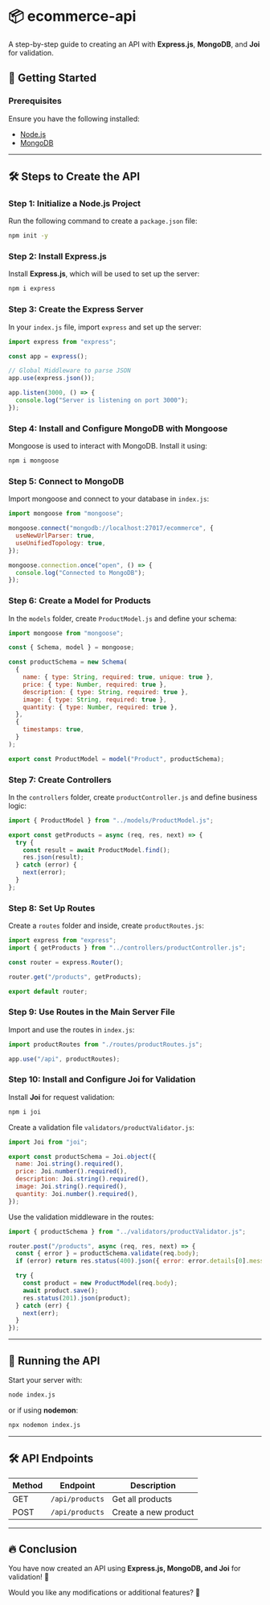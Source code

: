 

# 📦 ecommerce-api  
A step-by-step guide to creating an API with **Express.js**, **MongoDB**, and **Joi** for validation.  

## 🚀 Getting Started  

### Prerequisites  
Ensure you have the following installed:  
- [Node.js](https://nodejs.org/)  
- [MongoDB](https://www.mongodb.com/)  

---

## 🛠️ Steps to Create the API  

### **Step 1: Initialize a Node.js Project**  
Run the following command to create a `package.json` file:  
```sh
npm init -y
```

### **Step 2: Install Express.js**  
Install **Express.js**, which will be used to set up the server:  
```sh
npm i express
```

### **Step 3: Create the Express Server**  
In your `index.js` file, import `express` and set up the server:  
```js
import express from "express";

const app = express();

// Global Middleware to parse JSON
app.use(express.json());

app.listen(3000, () => {
  console.log("Server is listening on port 3000");
});
```

### **Step 4: Install and Configure MongoDB with Mongoose**  
Mongoose is used to interact with MongoDB. Install it using:  
```sh
npm i mongoose
```

### **Step 5: Connect to MongoDB**  
Import mongoose and connect to your database in `index.js`:  
```js
import mongoose from "mongoose";

mongoose.connect("mongodb://localhost:27017/ecommerce", {
  useNewUrlParser: true,
  useUnifiedTopology: true,
});

mongoose.connection.once("open", () => {
  console.log("Connected to MongoDB");
});
```

### **Step 6: Create a Model for Products**  
In the `models` folder, create `ProductModel.js` and define your schema:  
```js
import mongoose from "mongoose";

const { Schema, model } = mongoose;

const productSchema = new Schema(
  {
    name: { type: String, required: true, unique: true },
    price: { type: Number, required: true },
    description: { type: String, required: true },
    image: { type: String, required: true },
    quantity: { type: Number, required: true },
  },
  {
    timestamps: true,
  }
);

export const ProductModel = model("Product", productSchema);
```

### **Step 7: Create Controllers**  
In the `controllers` folder, create `productController.js` and define business logic:  
```js
import { ProductModel } from "../models/ProductModel.js";

export const getProducts = async (req, res, next) => {
  try {
    const result = await ProductModel.find();
    res.json(result);
  } catch (error) {
    next(error);
  }
};
```

### **Step 8: Set Up Routes**  
Create a `routes` folder and inside, create `productRoutes.js`:  
```js
import express from "express";
import { getProducts } from "../controllers/productController.js";

const router = express.Router();

router.get("/products", getProducts);

export default router;
```

### **Step 9: Use Routes in the Main Server File**  
Import and use the routes in `index.js`:  
```js
import productRoutes from "./routes/productRoutes.js";

app.use("/api", productRoutes);
```

### **Step 10: Install and Configure Joi for Validation**  
Install **Joi** for request validation:  
```sh
npm i joi
```

Create a validation file `validators/productValidator.js`:  
```js
import Joi from "joi";

export const productSchema = Joi.object({
  name: Joi.string().required(),
  price: Joi.number().required(),
  description: Joi.string().required(),
  image: Joi.string().required(),
  quantity: Joi.number().required(),
});
```

Use the validation middleware in the routes:  
```js
import { productSchema } from "../validators/productValidator.js";

router.post("/products", async (req, res, next) => {
  const { error } = productSchema.validate(req.body);
  if (error) return res.status(400).json({ error: error.details[0].message });

  try {
    const product = new ProductModel(req.body);
    await product.save();
    res.status(201).json(product);
  } catch (err) {
    next(err);
  }
});
```

---

## 🎯 Running the API  
Start your server with:  
```sh
node index.js
```
or if using **nodemon**:  
```sh
npx nodemon index.js
```

---

## 🛠️ API Endpoints  

| Method | Endpoint        | Description            |
|--------|---------------|------------------------|
| GET    | `/api/products` | Get all products      |
| POST   | `/api/products` | Create a new product  |

---

## 🔥 Conclusion  
You have now created an API using **Express.js, MongoDB, and Joi** for validation! 🎉  

Would you like any modifications or additional features? 🚀